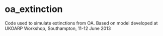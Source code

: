 oa_extinction
=============

Code used to simulate extinctions from OA. Based on model developed at UKOARP Workshop, Southampton, 11-12 June 2013

